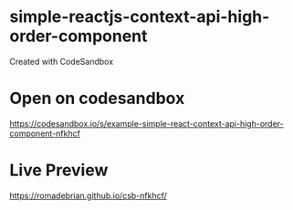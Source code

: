 # simple-reactjs-context-api-high-order-component
Created with CodeSandbox

# Open on codesandbox
https://codesandbox.io/s/example-simple-react-context-api-high-order-component-nfkhcf

# Live Preview
https://romadebrian.github.io/csb-nfkhcf/
